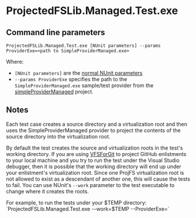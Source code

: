 # ProjectedFSLib.Managed.Test.exe

## Command line parameters

`ProjectedFSLib.Managed.Test.exe [NUnit parameters] --params ProviderExe=<path to SimpleProviderManaged.exe>`

Where:
* `[NUnit parameters]` are the [normal NUnit parameters](https://github.com/nunit/docs/wiki/Console-Command-Line)
* `--params ProviderExe` specifies the path to the `SimpleProviderManaged.exe` sample/test provider from the
[simpleProviderManaged](https://github.com/Microsoft/ProjFS-Managed-API/tree/master/simpleProviderManaged) project.

## Notes
Each test case creates a source directory and a virtualization root and then uses the SimpleProviderManaged
provider to project the contents of the source directory into the virtualization root.

By default the test creates the source and virtualization roots in the test's working directory.  If you are using
[VFSForGit](https://github.com/Microsoft/VFSForGit) to project GitHub enlistments to your local machine and you try
to run the test under the Visual Studio debugger, then it is possible that the working directory will end up under
your enlistment's virtualization root.  Since one ProjFS virtualization root is not allowed to exist as a descendant
of another one, this will cause the tests to fail.  You can use NUnit's `--work` parameter to the test executable
to change where it creates the roots.

For example, to run the tests under your $TEMP directory:
`ProjectedFSLib.Managed.Test.exe --work=$TEMP --ProviderExe=<path to SimpleProviderManaged.exe>`
